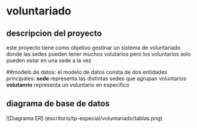 # voluntariado
## descripcion del proyecto
este proyecto tiene como objetivo gestinar un sistema de voluntariado donde las sedes pueden tener muchos volutarios pero los voluntarios solo pueden estar en una sede a la vez

##modelo de datos:
el modelo de datos consta de dos entidades principales:
**sede** representa las distintas sedes que agrupan voluntarios
**volutanrio** representa un voluntario en especifico

## diagrama de base de datos
![Diagrama ER] (escritorio/tp-especial/voluntariado/tablas.png)
